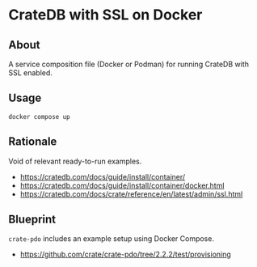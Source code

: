 # CrateDB with SSL on Docker

## About

A service composition file (Docker or Podman) for running CrateDB
with SSL enabled.

## Usage
```shell
docker compose up
```

## Rationale

Void of relevant ready-to-run examples.

- https://cratedb.com/docs/guide/install/container/
- https://cratedb.com/docs/guide/install/container/docker.html
- https://cratedb.com/docs/crate/reference/en/latest/admin/ssl.html

## Blueprint

`crate-pdo` includes an example setup using Docker Compose.

- https://github.com/crate/crate-pdo/tree/2.2.2/test/provisioning
